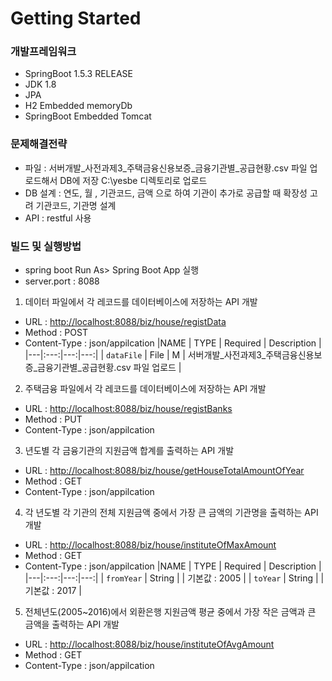 # Getting Started

### 개발프레임워크
- SpringBoot 1.5.3 RELEASE
- JDK 1.8
- JPA
- H2 Embedded memoryDb
- SpringBoot Embedded Tomcat

### 문제해결전략
- 파일 : 서버개발_사전과제3_주택금융신용보증_금융기관별_공급현황.csv 파일 업로드해서 DB에 저장
       C:\yesbe 디렉토리로 업로드
- DB 설계 : 연도, 월 , 기관코드, 금액 으로 하여 기관이 추가로 공급할 때 확장성 고려
                  기관코드, 기관명 설계
- API : restful 사용           
       
### 빌드 및 실행방법
* spring boot Run As> Spring Boot App 실행
* server.port : 8088

1. 데이터 파일에서 각 레코드를 데이터베이스에 저장하는 API 개발
- URL : <http://localhost:8088/biz/house/registData>
- Method : POST
- Content-Type : json/appilcation
|NAME | TYPE | Required | Description |
|---|:---:|---:|---:|
| `dataFile` | File | M | 서버개발_사전과제3_주택금융신용보증_금융기관별_공급현황.csv 파일 업로드 |

2. 주택금융 파일에서 각 레코드를 데이터베이스에 저장하는 API 개발
- URL : <http://localhost:8088/biz/house/registBanks>
- Method : PUT
- Content-Type : json/appilcation

3. 년도별 각 금융기관의 지원금액 합계를 출력하는  API 개발
- URL : <http://localhost:8088/biz/house/getHouseTotalAmountOfYear>
- Method : GET
- Content-Type : json/appilcation

4. 각 년도별 각 기관의 전체 지원금액 중에서 가장 큰 금액의 기관명을 출력하는 API 개발
- URL : <http://localhost:8088/biz/house/instituteOfMaxAmount>
- Method : GET
- Content-Type : json/appilcation
|NAME | TYPE | Required | Description |
|---|:---:|---:|---:|
| `fromYear` | String |  | 기본값 : 2005 |
| `toYear` | String |  | 기본값 : 2017 |

5. 전체년도(2005~2016)에서 외환은행 지원금액 평균 중에서 가장 작은 금액과 큰 금액을 출력하는  API 개발
- URL : <http://localhost:8088/biz/house/instituteOfAvgAmount>
- Method : GET
- Content-Type : json/appilcation
